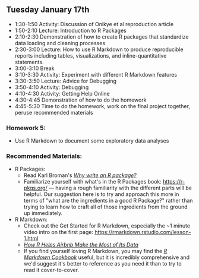 ## Tuesday January 17th

  * 1:30-1:50 Activity: Discussion of Onikye et al reproduction article
  * 1:50-2:10 Lecture: Introduction to R Packages 
  * 2:10-2:30 Demonstration of how to create R packages that standardize data loading and cleaning processes
  * 2:30-3:00 Lecture: How to use R Markdown to produce reproducible reports including tables, visualizations, and inline-quantitative statements.
  * 3:00-3:10 Break
  * 3:10-3:30 Activity: Experiment with different R Markdown features
  * 3:30-3:50 Lecture: Advice for Debugging
  * 3:50-4:10 Activity: Debugging
  * 4:10-4:30 Activity: Getting Help Online
  * 4:30-4:45 Demonstration of how to do the homework
  * 4:45-5:30 Time to do the homework, work on the final project together, peruse recommended materials
  
### Homework 5: 

  * Use R Markdown to document some exploratory data analyses

### Recommended Materials: 

  * R Packages: 
    * Read Karl Broman's [*Why write an R package?*](https://kbroman.org/pkg_primer/pages/why.html)
    * Familiarize yourself with what's in the R Packages book: <https://r-pkgs.org/>
    — having a rough familiarity with the different parts will be helpful. Our
    suggestion here is to try and approach this more in terms of "what are the
    ingredients in a good R Package?" rather than trying to learn how to craft all
    of those ingredients from the ground up immediately.
  * R Markdown: 
    * Check out the Get Started for R Markdown, especially the ~1 minute video intro on the 
    first page: <https://rmarkdown.rstudio.com/lesson-1.html>
    * [*How R Helps Airbnb Make the Most of Its Data*](https://peerj.com/preprints/3182.pdf)
    * If you find yourself loving R Markdown, you may find the [*R Markdown Cookbook*](https://bookdown.org/yihui/rmarkdown-cookbook/)
    useful, but it is incredibly comprehensive and we'd suggest it's better to reference 
    as you need it than to try to read it cover-to-cover.
    